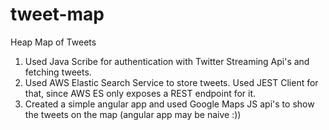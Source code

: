 # tweet-map
Heap Map of Tweets <br/>
1) Used Java Scribe for authentication with Twitter Streaming Api's and fetching tweets. <br/>
2) Used AWS Elastic Search Service to store tweets. Used JEST Client for that, since AWS ES only exposes a REST endpoint for it. <br/>
3) Created a simple angular app and used Google Maps JS api's to show the tweets on the map (angular app may be naive :)) <br/>
